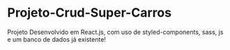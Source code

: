 # Projeto-Crud-Super-Carros
Projeto Desenvolvido em React.js, com uso de styled-components, sass, js e um banco de dados já existente!
